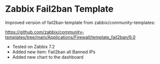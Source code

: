# Zabbix Fail2ban Template

Improved version of fail2ban template from zabbix/community-templates:

https://github.com/zabbix/community-templates/tree/main/Applications/Firewall/template_fail2ban/6.0

- Tested on Zabbix 7.2
- Added new item: Fail2ban all Banned IPs
- Added new chart to the dashboard
